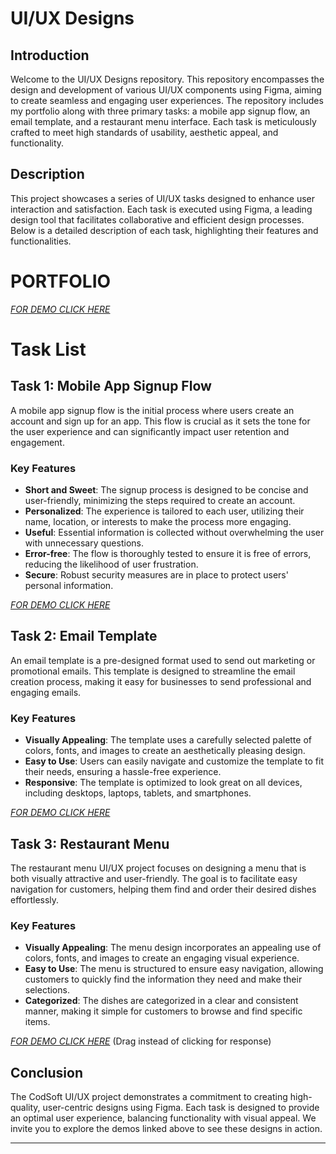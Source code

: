 # UI/UX Designs

## Introduction

Welcome to the UI/UX Designs repository. This repository encompasses the design and development of various UI/UX components using Figma, aiming to create seamless and engaging user experiences. The repository includes my portfolio along with three primary tasks: a mobile app signup flow, an email template, and a restaurant menu interface. Each task is meticulously crafted to meet high standards of usability, aesthetic appeal, and functionality.

## Description

This project showcases a series of UI/UX tasks designed to enhance user interaction and satisfaction. Each task is executed using Figma, a leading design tool that facilitates collaborative and efficient design processes. Below is a detailed description of each task, highlighting their features and functionalities.


# PORTFOLIO 
[*FOR DEMO CLICK HERE*](https://www.figma.com/proto/hYb3lmSaMznsTiAqakJ2Bn/Agalya-portfolio?page-id=0%3A1&node-id=1-2&p=f&viewport=965%2C1200%2C0.27&t=FNfpVaaoqMTWiuco-8&scaling=scale-down-width&content-scaling=fixed&starting-point-node-id=1%3A2&hide-ui=1)


# Task List

## Task 1: Mobile App Signup Flow

A mobile app signup flow is the initial process where users create an account and sign up for an app. This flow is crucial as it sets the tone for the user experience and can significantly impact user retention and engagement.

### Key Features

- **Short and Sweet**: The signup process is designed to be concise and user-friendly, minimizing the steps required to create an account.
- **Personalized**: The experience is tailored to each user, utilizing their name, location, or interests to make the process more engaging.
- **Useful**: Essential information is collected without overwhelming the user with unnecessary questions.
- **Error-free**: The flow is thoroughly tested to ensure it is free of errors, reducing the likelihood of user frustration.
- **Secure**: Robust security measures are in place to protect users' personal information.

[*FOR DEMO CLICK HERE*](https://www.figma.com/proto/OIgA20xXODosP9cwPu3SIi/CodSoft---Task-3?node-id=1-2&t=2uWgoQYlrK7wpQex-1)

## Task 2: Email Template

An email template is a pre-designed format used to send out marketing or promotional emails. This template is designed to streamline the email creation process, making it easy for businesses to send professional and engaging emails.

### Key Features

- **Visually Appealing**: The template uses a carefully selected palette of colors, fonts, and images to create an aesthetically pleasing design.
- **Easy to Use**: Users can easily navigate and customize the template to fit their needs, ensuring a hassle-free experience.
- **Responsive**: The template is optimized to look great on all devices, including desktops, laptops, tablets, and smartphones.

[*FOR DEMO CLICK HERE*](https://www.figma.com/proto/DWRFnbgkIj02VSTpW8uz8N/Email-Template?node-id=0-1&t=x3HFGXbJOCpGk5BG-1)

## Task 3: Restaurant Menu

The restaurant menu UI/UX project focuses on designing a menu that is both visually attractive and user-friendly. The goal is to facilitate easy navigation for customers, helping them find and order their desired dishes effortlessly.

### Key Features

- **Visually Appealing**: The menu design incorporates an appealing use of colors, fonts, and images to create an engaging visual experience.
- **Easy to Use**: The menu is structured to ensure easy navigation, allowing customers to quickly find the information they need and make their selections.
- **Categorized**: The dishes are categorized in a clear and consistent manner, making it simple for customers to browse and find specific items.

[*FOR DEMO CLICK HERE*](https://www.figma.com/proto/OIgA20xXODosP9cwPu3SIi/CodSoft---Task-1?node-id=1-2&t=2uWgoQYlrK7wpQex-1)
(Drag instead of clicking for response)

## Conclusion

The CodSoft UI/UX project demonstrates a commitment to creating high-quality, user-centric designs using Figma. Each task is designed to provide an optimal user experience, balancing functionality with visual appeal. We invite you to explore the demos linked above to see these designs in action.


---
